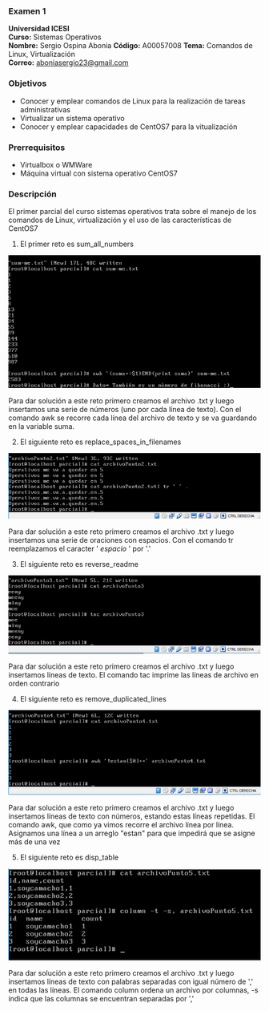 ### Examen 1
**Universidad ICESI**  
**Curso:** Sistemas Operativos  
**Nombre:** Sergio Ospina Abonia 
**Código:** A00057008
**Tema:** Comandos de Linux, Virtualización  
**Correo:** aboniasergio23@gmail.com

### Objetivos
* Conocer y emplear comandos de Linux para la realización de tareas administrativas
* Virtualizar un sistema operativo
* Conocer y emplear capacidades de CentOS7 para la vitualización

### Prerrequisitos
* Virtualbox o WMWare
* Máquina virtual con sistema operativo CentOS7

### Descripción
El primer parcial del curso sistemas operativos trata sobre el manejo de los comandos de Linux, virtualización y el uso de las características de CentOS7

1. El primer reto es sum_all_numbers

![GitHub Logo2](imagenes/sum-me.PNG)

Para dar solución a este reto primero creamos el archivo .txt y luego insertamos una serie de números (uno por cada línea de texto). Con el comando awk se recorre cada línea del archivo de texto y se va guardando en la variable suma. 

2. El siguiente reto es replace_spaces_in_filenames

![GitHub Logo2](imagenes/replace_spaces_in_filenames.PNG)

Para dar solución a este reto primero creamos el archivo .txt y luego insertamos una serie de oraciones con espacios. Con el comando tr  reemplazamos el caracter ' *espacio* '  por  '.'

3. El siguiente reto es reverse_readme

![GitHub Logo2](imagenes/reverse_readme.PNG)

Para dar solución a este reto primero creamos el archivo .txt y luego insertamos líneas de texto. El comando tac imprime las líneas de archivo en orden contrario

4. El siguiente reto es remove_duplicated_lines

![GitHub Logo2](imagenes/remove_duplicate_lines.PNG)

Para dar solución a este reto primero creamos el archivo .txt y luego insertamos líneas de texto con números, estando estas líneas repetidas. El comando awk, que como ya vimos recorre el archivo línea por línea. Asignamos una línea a un arreglo "estan" para que impedirá que se asigne más de una vez

5. El siguiente reto es disp_table

![GitHub Logo2](imagenes/disp_table.PNG)

Para dar solución a este reto primero creamos el archivo .txt y luego insertamos líneas de texto con palabras separadas con igual número de ',' en todas las líneas. El comando column ordena un archivo por columnas, -s indica que las columnas se encuentran separadas por ','


